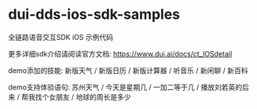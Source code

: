 # dui-dds-ios-sdk-samples

全链路语音交互SDK iOS 示例代码

更多详细sdk介绍请阅读官方文档: https://www.dui.ai/docs/ct_IOSdetail

demo添加的技能: 新版天气  / 新版日历 / 新版计算器 / 听音乐 / 新闲聊 / 新百科

demo支持体验语句: 苏州天气 / 今天是星期几 / 一加二等于几 / 播放刘若英的后来 / 帮我找个女朋友 / 地球的周长是多少
